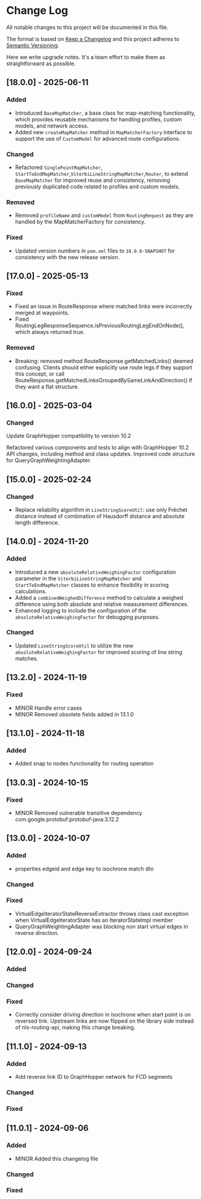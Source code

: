 # Change Log

All notable changes to this project will be documented in this file.

The format is based on [Keep a Changelog](http://keepachangelog.com/)
and this project adheres to [Semantic Versioning](http://semver.org/).

Here we write upgrade notes. It's a team effort to make them as straightforward as possible.

## [18.0.0] - 2025-06-11

### Added

- Introduced `BaseMapMatcher`, a base class for map-matching functionality, which provides reusable mechanisms for handling profiles,
  custom models, and network access.
- Added new `createMapMatcher` method in `MapMatcherFactory` interface to support the use of `CustomModel` for advanced route
  configurations.

### Changed

- Refactored `SinglePointMapMatcher`, `StartToEndMapMatcher`,`ViterbiLineStringMapMatcher`,`Router`, to extend `BaseMapMatcher` for
  improved reuse and consistency, removing previously duplicated code related to profiles and custom models.

### Removed

- Removed `profileName` and `customModel` from `RoutingRequest` as they are handled by the MapMatcherFactory for consistency.

### Fixed

- Updated version numbers in `pom.xml` files to `18.0.0-SNAPSHOT` for consistency with the new release version.

## [17.0.0] - 2025-05-13

### Fixed
- Fixed an issue in RouteResponse where matched links were incorrectly merged at waypoints.
- Fixed RoutingLegResponseSequence.isPreviousRoutingLegEndOnNode(), which always returned true.

### Removed
- Breaking: removed method RouteResponse.getMatchedLinks() deemed confusing. Clients should either explicitly use route legs if they support
  this concept, or call RouteResponse.getMatchedLinksGroupedBySameLinkAndDirection() if they want a flat structure.

## [16.0.0] - 2025-03-04

### Changed

Update GraphHopper compatibility to version 10.2

Refactored various components and tests to align with GraphHopper 10.2 API changes, including method and class updates. Improved code
structure for QueryGraphWeightingAdapter.

## [15.0.0] - 2025-02-24

### Changed

- Replace reliability algorithm in `LineStringScoreUtil`: use only Fréchet distance instead of combination of Hausdorff distance and
  absolute length difference.

## [14.0.0] - 2024-11-20

### Added

- Introduced a new `absoluteRelativeWeighingFactor` configuration parameter in the `ViterbiLineStringMapMatcher` and `StartToEndMapMatcher`
  classes to enhance flexibility in scoring calculations.
- Added a `combinedWeighedDifference` method to calculate a weighed difference using both absolute and relative measurement differences.
- Enhanced logging to include the configuration of the `absoluteRelativeWeighingFactor` for debugging purposes.

### Changed

- Updated `LineStringScoreUtil` to utilize the new `absoluteRelativeWeighingFactor` for improved scoring of line string matches.

## [13.2.0] - 2024-11-19

### Fixed

- MINOR Handle error cases
- MINOR Removed obsolete fields added in 13.1.0

## [13.1.0] - 2024-11-18

### Added

- Added snap to nodes functionality for routing operation

## [13.0.3] - 2024-10-15

### Fixed

- MINOR Removed vulnerable transitive dependency com.google.protobuf:protobuf-java:3.12.2

## [13.0.0] - 2024-10-07

### Added

- properties edgeid and edge key to isochrone match dto

### Changed

### Fixed

- VirtualEdgeIteratorStateReverseExtractor throws class cast exception when VirtualEdgeIteratorState has an IteratorStateImpl member
- QueryGraphWeightingAdapter was blocking non start virtual edges in reverse direction.

## [12.0.0] - 2024-09-24

### Added

### Changed

### Fixed

- Correctly consider driving direction in isochrone when start point is on reversed link. Upstream links are now flipped
  on the library side instead of nls-routing-api, making this change breaking.

## [11.1.0] - 2024-09-13

### Added

- Add reverse link ID to GraphHopper network for FCD segments

### Changed

### Fixed

## [11.0.1] - 2024-09-06

### Added

- MINOR Added this changelog file

### Changed

### Fixed
